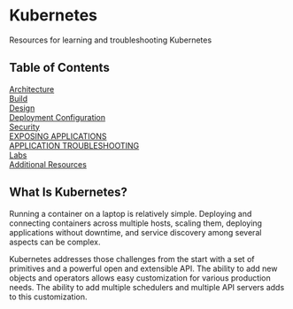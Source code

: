 # Kubernetes
Resources for learning and troubleshooting Kubernetes

## Table of Contents  
[Architecture](https://github.com/bordera-randy/Kubernetes/blob/main/Architecture%20.md)  
[Build](https://github.com/bordera-randy/Kubernetes/blob/main/Build.md)  
[Design](https://github.com/bordera-randy/Kubernetes/blob/main/Design.md)  
[Deployment Configuration](https://github.com/bordera-randy/Kubernetes/blob/main/Deployment%20Configuration.md)  
[Security](https://github.com/bordera-randy/Kubernetes/blob/main/Security.md)  
[EXPOSING APPLICATIONS](https://github.com/bordera-randy/Kubernetes/blob/main/Exposing%20Applications.md)  
[APPLICATION TROUBLESHOOTING](https://github.com/bordera-randy/Kubernetes/blob/main/Application%20Troubleshooting.md)  
[Labs](https://github.com/bordera-randy/Kubernetes/blob/main/labs/readme.md)  
[Additional Resources](https://github.com/bordera-randy/Kubernetes/blob/main/Resources.md)  



## What Is Kubernetes?  
Running a container on a laptop is relatively simple. Deploying and connecting containers across multiple hosts, scaling them, deploying applications without downtime, and service discovery among several aspects can be complex.  

Kubernetes addresses those challenges from the start with a set of primitives and a powerful open and extensible API. The ability to add new objects and operators allows easy customization for various production needs. The ability to add multiple schedulers and multiple API servers adds to this customization.  

